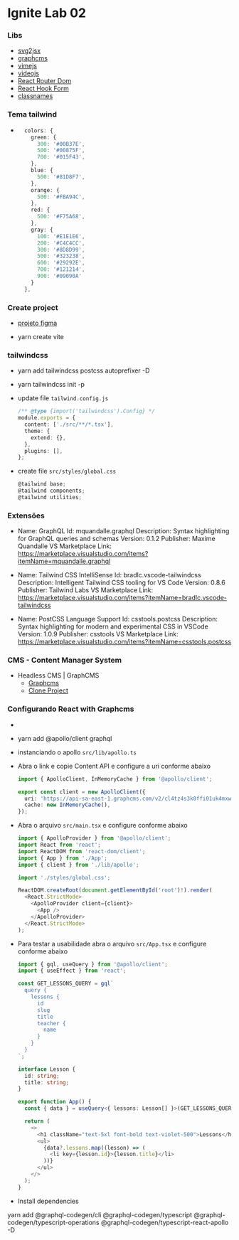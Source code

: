 # Ignite Lab 02

### Libs

- [svg2jsx](https://svg2jsx.com/)
- [graphcms](https://app.graphcms.com/)
- [vimejs](https://vimejs.com/)
- [videojs](https://videojs.com/)
- [React Router Dom](https://v5.reactrouter.com/web/guides/quick-start)
- [React Hook Form](https://react-hook-form.com/)
- [classnames](https://github.com/JedWatson/classnames)

### Tema tailwind

- ```ts
    colors: {
      green: {
        300: '#00B37E',
        500: '#00875F',
        700: '#015F43',
      },
      blue: {
        500: '#81D8F7',
      },
      orange: {
        500: '#FBA94C',
      },
      red: {
        500: '#F75A68',
      },
      gray: {
        100: '#E1E1E6',
        200: '#C4C4CC',
        300: '#8D8D99',
        500: '#323238',
        600: '#29292E',
        700: '#121214',
        900: '#09090A'
      }
    },
  ```

### Create project

- [projeto figma](https://evento.rocketseat.com.br/ignite-lab/episodios/react/aula-1/edicao/1)

- yarn create vite

### tailwindcss

- yarn add tailwindcss postcss autoprefixer -D
- yarn tailwindcss init -p
- update file `tailwind.config.js`

  ```ts
  /** @type {import('tailwindcss').Config} */
  module.exports = {
    content: ['./src/**/*.tsx'],
    theme: {
      extend: {},
    },
    plugins: [],
  };
  ```

- create file `src/styles/global.css`
  ```ts
  @tailwind base;
  @tailwind components;
  @tailwind utilities;
  ```

### Extensões

- Name: GraphQL
  Id: mquandalle.graphql
  Description: Syntax highlighting for GraphQL queries and schemas
  Version: 0.1.2
  Publisher: Maxime Quandalle
  VS Marketplace Link: https://marketplace.visualstudio.com/items?itemName=mquandalle.graphql

- Name: Tailwind CSS IntelliSense
  Id: bradlc.vscode-tailwindcss
  Description: Intelligent Tailwind CSS tooling for VS Code
  Version: 0.8.6
  Publisher: Tailwind Labs
  VS Marketplace Link: https://marketplace.visualstudio.com/items?itemName=bradlc.vscode-tailwindcss

- Name: PostCSS Language Support
  Id: csstools.postcss
  Description: Syntax highlighting for modern and experimental CSS in VSCode
  Version: 1.0.9
  Publisher: csstools
  VS Marketplace Link: https://marketplace.visualstudio.com/items?itemName=csstools.postcss

### CMS - Content Manager System

- Headless CMS | GraphCMS
  - [Graphcms](https://app.graphcms.com/)
  - [Clone Project](https://rseat.in/lab-graphcms)

### Configurando React with Graphcms

-

- yarn add @apollo/client graphql
- instanciando o apollo `src/lib/apollo.ts`
- Abra o link e copie Content API e configure a uri conforme abaixo

  ```ts
  import { ApolloClient, InMemoryCache } from '@apollo/client';

  export const client = new ApolloClient({
    uri: 'https://api-sa-east-1.graphcms.com/v2/cl4tz4s3k0ffi01uk4mxwbdrg/master',
    cache: new InMemoryCache(),
  });
  ```

- Abra o arquivo `src/main.tsx` e configure conforme abaixo

  ```ts
  import { ApolloProvider } from '@apollo/client';
  import React from 'react';
  import ReactDOM from 'react-dom/client';
  import { App } from './App';
  import { client } from './lib/apollo';

  import './styles/global.css';

  ReactDOM.createRoot(document.getElementById('root')!).render(
    <React.StrictMode>
      <ApolloProvider client={client}>
        <App />
      </ApolloProvider>
    </React.StrictMode>
  );
  ```

- Para testar a usabilidade abra o arquivo `src/App.tsx` e configure conforme abaixo

  ```ts
  import { gql, useQuery } from '@apollo/client';
  import { useEffect } from 'react';

  const GET_LESSONS_QUERY = gql`
    query {
      lessons {
        id
        slug
        title
        teacher {
          name
        }
      }
    }
  `;

  interface Lesson {
    id: string;
    title: string;
  }

  export function App() {
    const { data } = useQuery<{ lessons: Lesson[] }>(GET_LESSONS_QUERY);

    return (
      <>
        <h1 className="text-5xl font-bold text-violet-500">Lessons</h1>
        <ul>
          {data?.lessons.map((lesson) => (
            <li key={lesson.id}>{lesson.title}</li>
          ))}
        </ul>
      </>
    );
  }
  ```

- Install dependencies

yarn add @graphql-codegen/cli @graphql-codegen/typescript @graphql-codegen/typescript-operations @graphql-codegen/typescript-react-apollo -D

